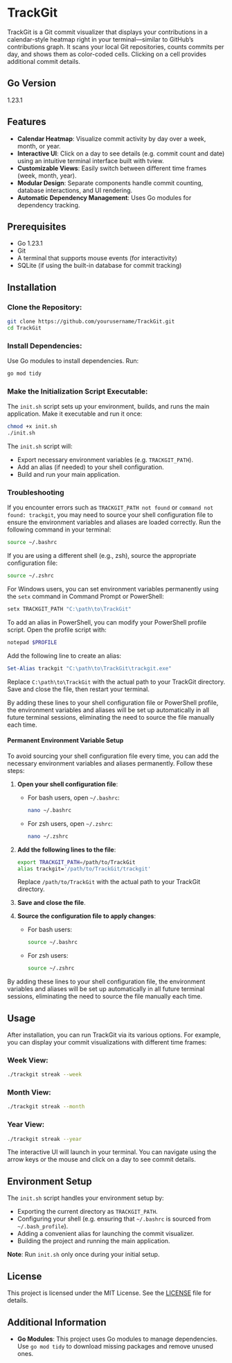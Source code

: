 # TrackGit

TrackGit is a Git commit visualizer that displays your contributions in a calendar-style heatmap right in your terminal—similar to GitHub’s contributions graph. It scans your local Git repositories, counts commits per day, and shows them as color-coded cells. Clicking on a cell provides additional commit details.

## Go Version
1.23.1

## Features
- **Calendar Heatmap**: Visualize commit activity by day over a week, month, or year.
- **Interactive UI**: Click on a day to see details (e.g. commit count and date) using an intuitive terminal interface built with tview.
- **Customizable Views**: Easily switch between different time frames (week, month, year).
- **Modular Design**: Separate components handle commit counting, database interactions, and UI rendering.
- **Automatic Dependency Management**: Uses Go modules for dependency tracking.

## Prerequisites
- Go 1.23.1
- Git
- A terminal that supports mouse events (for interactivity)
- SQLite (if using the built-in database for commit tracking)

## Installation

### Clone the Repository:
```bash
git clone https://github.com/yourusername/TrackGit.git
cd TrackGit
```

### Install Dependencies:
Use Go modules to install dependencies. Run:
```bash
go mod tidy
```

### Make the Initialization Script Executable:
The `init.sh` script sets up your environment, builds, and runs the main application. Make it executable and run it once:
```bash
chmod +x init.sh
./init.sh
```

The `init.sh` script will:
- Export necessary environment variables (e.g. `TRACKGIT_PATH`).
- Add an alias (if needed) to your shell configuration.
- Build and run your main application.

### Troubleshooting

If you encounter errors such as `TRACKGIT_PATH not found` or `command not found: trackgit`, you may need to source your shell configuration file to ensure the environment variables and aliases are loaded correctly. Run the following command in your terminal:

```bash
source ~/.bashrc
```

If you are using a different shell (e.g., zsh), source the appropriate configuration file:

```bash
source ~/.zshrc
```

For Windows users, you can set environment variables permanently using the `setx` command in Command Prompt or PowerShell:

```powershell
setx TRACKGIT_PATH "C:\path\to\TrackGit"
```

To add an alias in PowerShell, you can modify your PowerShell profile script. Open the profile script with:

```powershell
notepad $PROFILE
```

Add the following line to create an alias:

```powershell
Set-Alias trackgit "C:\path\to\TrackGit\trackgit.exe"
```

Replace `C:\path\to\TrackGit` with the actual path to your TrackGit directory. Save and close the file, then restart your terminal.

By adding these lines to your shell configuration file or PowerShell profile, the environment variables and aliases will be set up automatically in all future terminal sessions, eliminating the need to source the file manually each time.


#### Permanent Environment Variable Setup

To avoid sourcing your shell configuration file every time, you can add the necessary environment variables and aliases permanently. Follow these steps:

1. **Open your shell configuration file**:
    - For bash users, open `~/.bashrc`:
      ```bash
      nano ~/.bashrc
      ```
    - For zsh users, open `~/.zshrc`:
      ```bash
      nano ~/.zshrc
      ```

2. **Add the following lines to the file**:
    ```bash
    export TRACKGIT_PATH=/path/to/TrackGit
    alias trackgit='/path/to/TrackGit/trackgit'
    ```

    Replace `/path/to/TrackGit` with the actual path to your TrackGit directory.

3. **Save and close the file**.

4. **Source the configuration file to apply changes**:
    - For bash users:
      ```bash
      source ~/.bashrc
      ```
    - For zsh users:
      ```bash
      source ~/.zshrc
      ```

By adding these lines to your shell configuration file, the environment variables and aliases will be set up automatically in all future terminal sessions, eliminating the need to source the file manually each time.
## Usage
After installation, you can run TrackGit via its various options. For example, you can display your commit visualizations with different time frames:

### Week View:
```bash
./trackgit streak --week
```

### Month View:
```bash
./trackgit streak --month
```

### Year View:
```bash
./trackgit streak --year
```

The interactive UI will launch in your terminal. You can navigate using the arrow keys or the mouse and click on a day to see commit details.

## Environment Setup
The `init.sh` script handles your environment setup by:
- Exporting the current directory as `TRACKGIT_PATH`.
- Configuring your shell (e.g. ensuring that `~/.bashrc` is sourced from `~/.bash_profile`).
- Adding a convenient alias for launching the commit visualizer.
- Building the project and running the main application.

**Note**: Run `init.sh` only once during your initial setup.

## License
This project is licensed under the MIT License. See the [LICENSE](LICENSE) file for details.

## Additional Information
- **Go Modules**: This project uses Go modules to manage dependencies. Use `go mod tidy` to download missing packages and remove unused ones.
